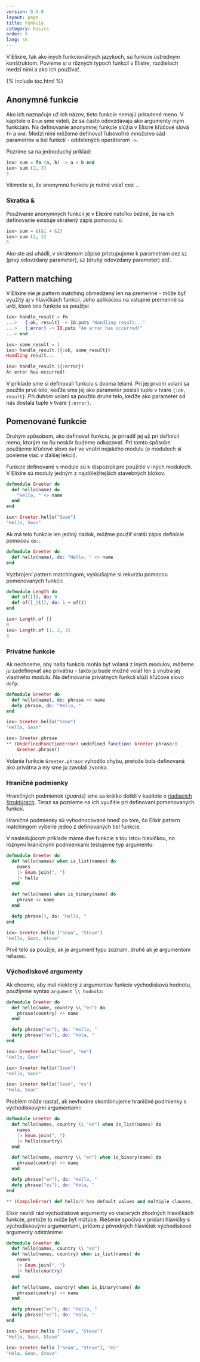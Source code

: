 ```yaml
---
version: 0.9.0
layout: page
title: Funkcie
category: basics
order: 6
lang: sk
---
```


V Elixire, tak ako iných funkcionálnych jazykoch, sú funkcie ústredným konštruktom. Povieme si o rôznych typoch funkcií v Elixire, rozdieloch medzi nimi a ako ich používať.

{% include toc.html %}

## Anonymné funkcie

Ako ich naznačuje už ich názov, tieto funkcie nemajú priradené meno. V kapitole o `Enum` sme videli, že sa často odovzdávajú ako argumenty iným funkciám. Na definovanie anonymnej funkcie slúžia v Elixire kľúčové slová `fn` a `end`. Medzi nimi môžeme definovať ľubovoľné množstvo sád parametrov a tiel funkcií - oddelených operátorom `->`.

Pozrime sa na jednoduchý príklad:

```elixir
iex> sum = fn (a, b) -> a + b end
iex> sum.(2, 3)
5
```

Všimnite si, že anonymnú funkciu je nutné volať cez `.`.

### Skratka &

Používanie anonymných funkcií je v Elexire natoľko bežné, že na ich definovanie existuje skrátený zápis pomocou `&`:

```elixir
iex> sum = &(&1 + &2)
iex> sum.(2, 3)
5
```

Ako ste asi uhádli, v skrátenom zápise pristupujeme k parametrom cez `&1` (prvý odovzdaný parameter), `&2` (druhý odovzdaný parameter) atď.

## Pattern matching

V Elixire nie je pattern matching obmedzený len na premenné - môže byť využitý aj v hlavičkách funkcií. Jeho aplikáciou na vstupné premenné sa určí, ktoré telo funkcie sa použije:

```elixir
iex> handle_result = fn
...>   {:ok, result} -> IO.puts "Handling result..."
...>   {:error} -> IO.puts "An error has occurred!"
...> end

iex> some_result = 1
iex> handle_result.({:ok, some_result})
Handling result...

iex> handle_result.({:error})
An error has occurred!
```

V príklade sme si definovali funkciu s dvoma telami. Pri jej prvom volaní sa použilo prvé telo, keďže sme jej ako parameter poslali tuple v tvare `{:ok, result}`. Pri duhom volaní sa použilo druhé telo, keďže ako parameter od nás dostala tuple v tvare `{:error}`.

## Pomenované funkcie

Druhým spôsobom, ako definovať funkciu, je priradiť jej už pri definícii meno, ktorým na ňu neskôr budeme odkazovať. Pri tomto spôsobe použijeme kľúčové slovo `def` vo vnútri nejakého modulu (o moduloch si povieme viac v ďalšej lekcii).

Funkcie definované v module sú k dispozícii pre použitie v iných moduloch. V Elixire sú moduly jedným z najdôležitejších stavebných blokov.

```elixir
defmodule Greeter do
  def hello(name) do
    "Hello, " <> name
  end
end

iex> Greeter.hello("Sean")
"Hello, Sean"
```

Ak má telo funkcie len jediný riadok, môžme použiť kratší zápis definície pomocou `do:`:

```elixir
defmodule Greeter do
  def hello(name), do: "Hello, " <> name
end
```

Vyzbrojení pattern matchingom, vyskúšajme si rekurziu pomocou pomenovaných funkcií:

```elixir
defmodule Length do
  def of([]), do: 0
  def of([_|t]), do: 1 + of(t)
end

iex> Length.of []
0
iex> Length.of [1, 2, 3]
3
```

### Privátne funkcie

Ak nechceme, aby naša funkcia mohla byť volaná z iných modulov, môžeme ju zadefinovať ako privátnu - takto ju bude možné volať len z vnútra jej vlastného modulu. Na definovanie privátnych funkcií slúži kľúčové slovo `defp`:

```elixir
defmodule Greeter do
  def hello(name), do: phrase <> name
  defp phrase, do: "Hello, "
end

iex> Greeter.hello("Sean")
"Hello, Sean"

iex> Greeter.phrase
** (UndefinedFunctionError) undefined function: Greeter.phrase/0
    Greeter.phrase()
```

Volanie funkcie `Greeter.phrase` vyhodilo chybu, pretože bola definovaná ako privátna a my sme ju zavolali zvonka.

### Hraničné podmienky

Hraničných podmienok (*guards*) sme sa krátko dotkli v kapitole o [riadiacich štruktúrach](../control-structures). Teraz sa pozrieme na ich využitie pri definovaní pomenovaných funkcií.

Hraničné podmienky sú vyhodnocované hneď po tom, čo Elixir pattern matchingom vyberie jedno z definovaných tiel funkcie.

V nasledujúcom príklade máme dve funkcie s tou istou hlavičkou, no rôznymi hraničnými podmienkami testujeme typ argumentu:

```elixir
defmodule Greeter do
  def hello(names) when is_list(names) do
    names
    |> Enum.join(", ")
    |> hello
  end

  def hello(name) when is_binary(name) do
    phrase <> name
  end

  defp phrase(), do: "Hello, "
end

iex> Greeter.hello ["Sean", "Steve"]
"Hello, Sean, Steve"
```

Prvé telo sa použije, ak je argument typu zoznam, druhé ak je argumentom reťazec.

### Východiskové argumenty

Ak chceme, aby mal niektorý z argumentov funkcie východiskovú hodnotu, použijeme syntax `argument \\ hodnota`:

```elixir
defmodule Greeter do
  def hello(name, country \\ "en") do
    phrase(country) <> name
  end

  defp phrase("en"), do: "Hello, "
  defp phrase("es"), do: "Hola, "
end

iex> Greeter.hello("Sean", "en")
"Hello, Sean"

iex> Greeter.hello("Sean")
"Hello, Sean"

iex> Greeter.hello("Sean", "es")
"Hola, Sean"
```

Problém môže nastať, ak nevhodne skombinujeme hraničné podmienky s východiskovými argumentami:

```elixir
defmodule Greeter do
  def hello(names, country \\ "en") when is_list(names) do
    names
    |> Enum.join(", ")
    |> hello(country)
  end

  def hello(name, country \\ "en") when is_binary(name) do
    phrase(country) <> name
  end

  defp phrase("en"), do: "Hello, "
  defp phrase("es"), do: "Hola, "
end

** (CompileError) def hello/2 has default values and multiple clauses, define a function head with the defaults
```

Elixir nevídí rád východiskové argumenty vo viacerých zhodných hlavičkách funkcie, pretože to môže byť mätúce. Riešenie spočíva v pridaní hlavičky s východiskovými argumentami, pričom z pôvodných hlavičiek východiskové argumenty odstránime:

```elixir
defmodule Greeter do
  def hello(names, country \\ "en")
  def hello(names, country) when is_list(names) do
    names
    |> Enum.join(", ")
    |> hello(country)
  end

  def hello(name, country) when is_binary(name) do
    phrase(country) <> name
  end

  defp phrase("en"), do: "Hello, "
  defp phrase("es"), do: "Hola, "
end

iex> Greeter.hello ["Sean", "Steve"]
"Hello, Sean, Steve"

iex> Greeter.hello ["Sean", "Steve"], "es"
"Hola, Sean, Steve"
```

